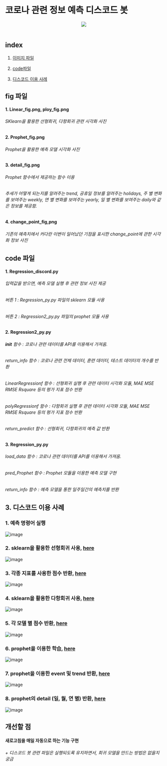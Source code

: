 # 코로나 관련 정보 예측 디스코드 봇

<div align="center">
<img src="https://img.shields.io/badge/Python-white?style=flat&logo=Python&logoColor=blue"/> 
</div>
<br>

## index
1. [이미지 파일](#fig-파일)

2. [code파일](#code-파일)

3. [디스코드 이용 사례](#3-디스코드-이용-사례)

## fig 파일
#### 1. Linear_fig.png, ploy_fig.png
###### SKlearn을 활용한 선형회귀, 다항회귀 관련 시각화 사진

#### 2. Prophet_fig.png
###### Prophet을 활용한 예측 모델 시각화 사진

#### 3. detail_fig.png
###### Prophet 함수에서 제공하는 함수 이용
###### 추세가 어떻게 되는지를 알려주는 trend, 공휴일 정보를 알려주는 holidays, 주 별 변화를 보여주는 weekly, 연 별 변화를 보여주는 yearly, 일 별 변화를 보여주는 daily와 같은 정보를 제공함.

#### 4. change_point_fig,png
###### 기존의 예측치에서 커다란 이변이 일어났던 기점을 표시한 change_point에 관한 시각화 정보 사진

## code 파일
#### 1. Regression_discord.py 
###### 입력값을 받으면, 예측 모델 실행 후 관련 정보 사진 제공
###### 버튼 1 : Regression_py.py 파일의 sklearn 모듈 사용
###### 버튼 2 : Regression2_py.py 파일의 prophet 모듈 사용

#### 2. Regression2_py.py
###### __init__ 함수 : 코로나 관련 데이터를 API를 이용해서 가져옴.
###### return_info 함수 : 코로나 관련 전체 데이터, 훈련 데이터, 테스트 데이터의 개수를 반환
###### LinearRegressionf 함수 : 선형회귀 실행 후 관련 데이터 시각화 모듈, MAE MSE RMSE Rsquare 등의 평가 지표 점수 반환
###### polyRegressionf 함수 : 다항회귀 실행 후 관련 데이터 시각화 모듈, MAE MSE RMSE Rsquare 등의 평가 지표 점수 반환
###### return_predict 함수 : 선형회귀, 다항회귀의 예측 값 반환

#### 3. Regression_py.py
###### load_data 함수 : 코로나 관련 데이터를 API를 이용해서 가져옴.
###### pred_Prophet 함수 : Prophet 모듈을 이용한 예측 모델 구현
###### return_info 함수 : 예측 모델을 통한 일주일간의 예측치를 반환


## 3. 디스코드 이용 사례

### 1. 예측 명령어 실행
![image](https://user-images.githubusercontent.com/69490709/224373632-cd7417ed-91e3-4c96-a002-1264243cb725.png)

### 2. sklearn을 활용한 선형회귀 사용, [here](#2-regression2_pypy)
![image](https://user-images.githubusercontent.com/69490709/224373692-4dfed40c-12fb-4acc-a626-e50a024e244f.png)

### 3. 각종 지표를 사용한 점수 반환, [here](#2-regression2_pypy)
![image](https://user-images.githubusercontent.com/69490709/224373744-40145e94-e3e3-475d-ad30-7329eb52766d.png)

### 4. sklearn을 활용한 다항회귀 사용, [here](#2-regression2_pypy)
![image](https://user-images.githubusercontent.com/69490709/224373966-103e2541-1849-4e3b-9d56-f0d9a236c6f8.png)

### 5. 각 모델 별 점수 반환, [here](#2-regression2_pypy)
![image](https://user-images.githubusercontent.com/69490709/224374058-f75da1f4-6b9d-4d04-9ad0-b01220dfb992.png)

### 6. prophet을 이용한 학습, [here](#3-regression_pypy)
![image](https://user-images.githubusercontent.com/69490709/224374294-b0849afc-171c-45df-8863-e166f0b68035.png)

### 7. prophet을 이용한 event 및 trend 반환, [here](#3-regression_pypy)
![image](https://user-images.githubusercontent.com/69490709/224374341-4519cb02-22c3-4e6a-8126-601a5883c435.png)

### 8. prophet의 detail (일, 월, 연 별) 반환, [here](#3-regression_pypy)
![image](https://user-images.githubusercontent.com/69490709/224374391-da090e22-e634-4c6b-afef-b6eec733eff0.png)


## 개선할 점
#### 새로고침을 매일 자동으로 하는 기능 구현
###### + 디스코드 봇 관련 파일은 실행되도록 유지하면서, 회귀 모델을 만드는 방법은 없을지 궁금

